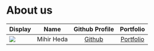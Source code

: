 # About us

Display |    Name    | Github Profile | Portfolio 
--------|:----------:|:--------------:|:---------:
![](https://via.placeholder.com/100.png?text=Photo) | Mihir Heda | [Github](https://github.com/mihirheda02) | [Portfolio](docs/team/mihirheda.md)
